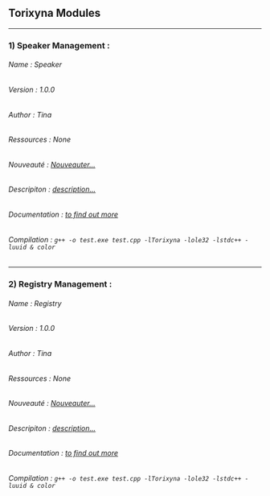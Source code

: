 ## Torixyna Modules

---

### 1) Speaker Management : 

###### Name : Speaker
###### Version : 1.0.0
###### Author : Tina
###### Ressources : None
###### Nouveauté : [Nouveauter...](./Speaker/News.md)
###### Descripiton : [description...](./Speaker/description.md)
###### Documentation : [to find out more](./Speaker/Speaker.md)
###### Compilation : ````g++ -o test.exe test.cpp -lTorixyna -lole32 -lstdc++ -luuid & color```` 


---

### 2)  Registry Management : 


###### Name : Registry
###### Version : 1.0.0
###### Author : Tina
###### Ressources : None
###### Nouveauté : [Nouveauter...](./Registry/News.md)
###### Descripiton : [description...](./Registry/description.md)
###### Documentation : [to find out more](./Registry/Registry.md)
###### Compilation : ````g++ -o test.exe test.cpp -lTorixyna -lole32 -lstdc++ -luuid & color````









<!-- 

> [!NOTE]
> Useful information that users should know, even when skimming content.

> [!TIP]
> Helpful advice for doing things better or more easily.

> [!IMPORTANT]
> Key information users need to know to achieve their goal.

> [!WARNING]
> Urgent info that needs immediate user attention to avoid problems.

> [!CAUTION]
> Advises about risks or negative outcomes of certain actions.

-->
